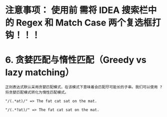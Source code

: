 # 注意事项： 使用前 需将 IDEA 搜索栏中的   Regex  和  Match Case 两个复选框打钩！！！


# 6. 贪婪匹配与惰性匹配（Greedy vs lazy matching）
    正则表达式默认采用贪婪匹配模式，在该模式下意味着会匹配尽可能长的子串。我们可以使用 ? 将贪婪匹配模式转化为惰性匹配模式。
    
    "/(.*at)/" => The fat cat sat on the mat. 
    
    "/(.*?at)/" => The fat cat sat on the mat. 